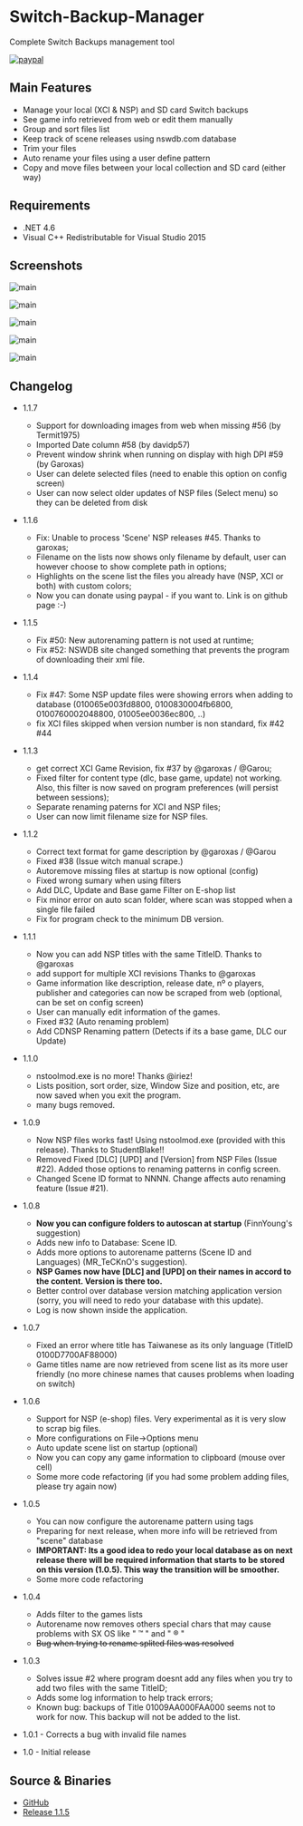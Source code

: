 # Switch-Backup-Manager
Complete Switch Backups management tool


[![paypal](https://www.paypalobjects.com/en_US/i/btn/btn_donateCC_LG.gif)](https://www.paypal.com/cgi-bin/webscr?cmd=_s-xclick&hosted_button_id=WR5ZZ7RH55NTG)

## Main Features
* Manage your local (XCI & NSP) and SD card Switch backups
* See game info retrieved from web or edit them manually
* Group and sort files list
* Keep track of scene releases using nswdb.com database
* Trim your files
* Auto rename your files using a user define pattern
* Copy and move files between your local collection and SD card (either way)

## Requirements
* .NET 4.6
* Visual C++ Redistributable for Visual Studio 2015

## Screenshots

![main](https://i.imgur.com/Nwbj0oj.png)

![main](https://i.imgur.com/KZzojbS.png)

![main](https://i.imgur.com/1MDpIr9.png)

![main](https://i.imgur.com/M4tmrN0.png)

![main](https://i.imgur.com/AtkY36y.png)


## Changelog

* 1.1.7
  - Support for downloading images from web when missing #56 (by Termit1975)
  - Imported Date column #58 (by davidp57)
  - Prevent window shrink when running on display with high DPI #59 (by Garoxas)
  - User can delete selected files (need to enable this option on config screen)
  - User can now select older updates of NSP files (Select menu) so they can be deleted from disk

* 1.1.6
  - Fix: Unable to process 'Scene' NSP releases #45. Thanks to garoxas;
  - Filename on the lists now shows only filename by default, user can however choose to show complete path in options;
  - Highlights on the scene list the files you already have (NSP, XCI or both) with custom colors;
  - Now you can donate using paypal - if you want to. Link is on github page :-)

* 1.1.5
  - Fix #50: New autorenaming pattern is not used at runtime;
  - Fix #52: NSWDB site changed something that prevents the program of downloading their xml file. 

* 1.1.4
  - Fix #47: Some NSP update files were showing errors when adding to database (010065e003fd8800, 0100830004fb6800, 0100760002048800, 01005ee0036ec800, ..)
  - fix XCI files skipped when version number is non standard, fix #42 #44

* 1.1.3
  - get correct XCI Game Revision, fix #37 by @garoxas / @Garou;
  - Fixed filter for content type (dlc, base game, update) not working. Also, this filter is now saved on program preferences (will persist between sessions);
  - Separate renaming paterns for XCI and NSP files;
  - User can now limit filename size for NSP files.

* 1.1.2
  - Correct text format for game description by @garoxas / @Garou
  - Fixed #38 (Issue witch manual scrape.)
  - Autoremove missing files at startup is now optional (config)
  - Fixed wrong sumary when using filters
  - Add DLC, Update and Base game Filter on E-shop list
  - Fix minor error on auto scan folder, where scan was stopped when a single file failed
  - Fix for program check to the minimum DB version.

* 1.1.1
  - Now you can add NSP titles with the same TitleID. Thanks to @garoxas
  - add support for multiple XCI revisions Thanks to @garoxas
  - Game information like description, release date, nº o players, publisher and categories can now be scraped from web (optional, can be set on config screen)
  - User can manually edit information of the games.
  - Fixed #32 (Auto renaming problem)
  - Add CDNSP Renaming pattern (Detects if its a base game, DLC our Update)

* 1.1.0
  - nstoolmod.exe is no more! Thanks @iriez!
  - Lists position, sort order, size, Window Size and position, etc, are now saved when you exit the program.
  - many bugs removed.

* 1.0.9
  - Now NSP files works fast! Using nstoolmod.exe (provided with this release). Thanks to StudentBlake!!
  - Removed Fixed [DLC] [UPD] and [Version] from NSP Files (Issue #22). Added those options to renaming patterns in config screen. 
  - Changed Scene ID format to NNNN. Change affects auto renaming feature (Issue #21).

* 1.0.8
  - **Now you can configure folders to autoscan at startup** (FinnYoung's suggestion)
  - Adds new info to Database: Scene ID.
  - Adds more options to autorename patterns (Scene ID and Languages) (MR_TeCKnO's suggestion).
  - **NSP Games now have [DLC] and [UPD] on their names in accord to the content. Version is there too.**
  - Better control over database version matching application version (sorry, you will need to redo your database with this update).
  - Log is now shown inside the application.

* 1.0.7
  - Fixed  an error where title has Taiwanese as its only language (TitleID 0100D7700AF88000)
  - Game titles name are now retrieved from scene list as its more  user friendly (no more chinese names that causes problems when loading on switch)

* 1.0.6
  - Support for NSP (e-shop) files. Very experimental as it is very slow to scrap big files.
  - More configurations on File->Options menu
  - Auto update scene list on startup (optional)
  - Now you can copy any game information to clipboard (mouse over cell)
  - Some more code refactoring (if you had some problem adding files, please try again now)

* 1.0.5
  - You can now configure the autorename pattern using tags
  - Preparing for next release, when more info will be retrieved from "scene" database
  - **IMPORTANT: Its a good idea to redo your local database as on next release there will be required information**
    **that starts to be stored on this version (1.0.5). This way the transition will be smoother.**
  - Some more code refactoring

* 1.0.4
  - Adds filter to the games lists
  - Autorename now removes others special chars that may cause problems with SX OS like " ™ " and " ® "
  - ~~Bug when trying to rename splited files was resolved~~

* 1.0.3
  - Solves issue #2 where program doesnt add any files when you try to add two files with the same TitleID;
  - Adds some log information to help track errors;
  - Known bug: backups of Title 01009AA000FAA000 seems not to work for now. This backup will not be added to the list.

* 1.0.1 - Corrects a bug with invalid file names

* 1.0 - Initial release


## Source & Binaries
* [GitHub](https://github.com/gibaBR/Switch-Backup-Manager/archive/master.zip)
* [Release 1.1.5](https://github.com/gibaBR/Switch-Backup-Manager/releases/tag/v1.1.5)


